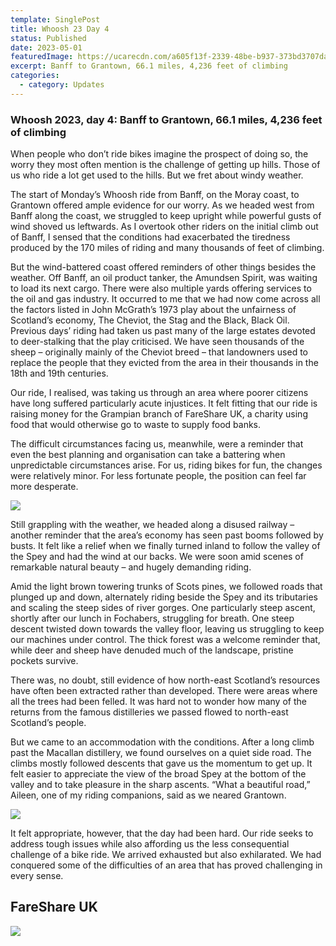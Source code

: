 ```yaml
---
template: SinglePost
title: Whoosh 23 Day 4
status: Published
date: 2023-05-01
featuredImage: https://ucarecdn.com/a605f13f-2339-48be-b937-373bd3707daa/
excerpt: Banff to Grantown, 66.1 miles, 4,236 feet of climbing
categories:
  - category: Updates
---
```

### Whoosh 2023, day 4: Banff to Grantown, 66.1 miles, 4,236 feet of climbing

When people who don’t ride bikes imagine the prospect of doing so, the worry they most often mention is the challenge of getting up hills. Those of us who ride a lot get used to the hills. But we fret about windy weather.

The start of Monday’s Whoosh ride from Banff, on the Moray coast, to Grantown offered ample evidence for our worry. As we headed west from Banff along the coast, we struggled to keep upright while powerful gusts of wind shoved us leftwards. As I overtook other riders on the initial climb out of Banff, I sensed that the conditions had exacerbated the tiredness produced by the 170 miles of riding and many thousands of feet of climbing.

But the wind-battered coast offered reminders of other things besides the weather. Off Banff, an oil product tanker, the Amundsen Spirit, was waiting to load its next cargo. There were also multiple yards offering services to the oil and gas industry. It occurred to me that we had now come across all the factors listed in John McGrath’s 1973 play about the unfairness of Scotland’s economy, The Cheviot, the Stag and the Black, Black Oil. Previous days’ riding had taken us past many of the large estates devoted to deer-stalking that the play criticised. We have seen thousands of the sheep – originally mainly of the Cheviot breed – that landowners used to replace the people that they evicted from the area in their thousands in the 18th and 19th centuries.

Our ride, I realised, was taking us through an area where poorer citizens have long suffered particularly acute injustices. It felt fitting that our ride is raising money for the Grampian branch of FareShare UK, a charity using food that would otherwise go to waste to supply food banks.

The difficult circumstances facing us, meanwhile, were a reminder that even the best planning and organisation can take a battering when unpredictable circumstances arise. For us, riding bikes for fun, the changes were relatively minor. For less fortunate people, the position can feel far more desperate.

![](https://ucarecdn.com/5adee7fd-7e11-46f8-8f17-10dfae7be64c/-/crop/1021x568/3,118/-/preview/)

Still grappling with the weather, we headed along a disused railway – another reminder that the area’s economy has seen past booms followed by busts. It felt like a relief when we finally turned inland to follow the valley of the Spey and had the wind at our backs. We were soon amid scenes of remarkable natural beauty – and hugely demanding riding.

Amid the light brown towering trunks of Scots pines, we followed roads that plunged up and down, alternately riding beside the Spey and its tributaries and scaling the steep sides of river gorges. One particularly steep ascent, shortly after our lunch in Fochabers, struggling for breath. One steep descent twisted down towards the valley floor, leaving us struggling to keep our machines under control. The thick forest was a welcome reminder that, while deer and sheep have denuded much of the landscape, pristine pockets survive.

There was, no doubt, still evidence of how north-east Scotland’s resources have often been extracted rather than developed. There were areas where all the trees had been felled. It was hard not to wonder how many of the returns from the famous distilleries we passed flowed to north-east Scotland’s people.

But we came to an accommodation with the conditions. After a long climb past the Macallan distillery, we found ourselves on a quiet side road. The climbs mostly followed descents that gave us the momentum to get up. It felt easier to appreciate the view of the broad Spey at the bottom of the valley and to take pleasure in the sharp ascents. “What a beautiful road,” Aileen, one of my riding companions, said as we neared Grantown.

![](https://ucarecdn.com/d65e3969-c3e8-4b4d-82c3-e5e61ce0ac5c/-/crop/1590x827/10,154/-/preview/)

It felt appropriate, however, that the day had been hard. Our ride seeks to address tough issues while also affording us the less consequential challenge of a bike ride. We arrived exhausted but also exhilarated. We had conquered some of the difficulties of an area that has proved challenging in every sense.

## **FareShare UK**

[![](https://ucarecdn.com/5c5df97d-1118-4d17-8373-ff75e70f608a/)](https://donate.giveasyoulive.com/fundraising/whoosh2023)